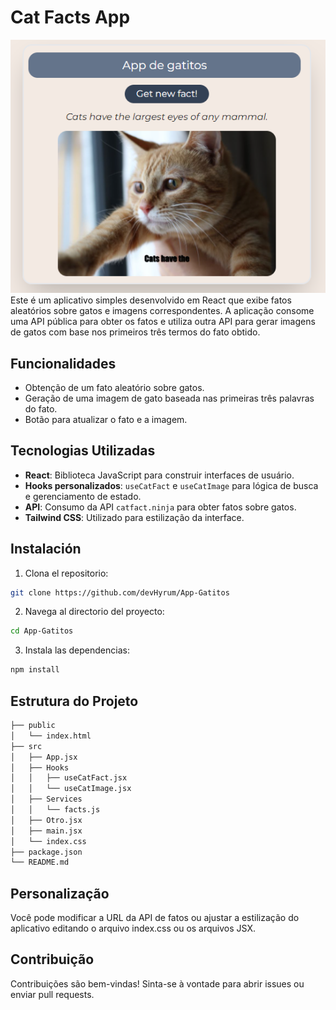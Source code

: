 # Cat Facts App
![desktopDesign](./src/assets/desktopDesign.png)
Este é um aplicativo simples desenvolvido em React que exibe fatos aleatórios sobre gatos e imagens correspondentes. A aplicação consome uma API pública para obter os fatos e utiliza outra API para gerar imagens de gatos com base nos primeiros três termos do fato obtido.

## Funcionalidades

- Obtenção de um fato aleatório sobre gatos.
- Geração de uma imagem de gato baseada nas primeiras três palavras do fato.
- Botão para atualizar o fato e a imagem.

## Tecnologias Utilizadas

- **React**: Biblioteca JavaScript para construir interfaces de usuário.
- **Hooks personalizados**: `useCatFact` e `useCatImage` para lógica de busca e gerenciamento de estado.
- **API**: Consumo da API `catfact.ninja` para obter fatos sobre gatos.
- **Tailwind CSS**: Utilizado para estilização da interface.

## Instalación

1. Clona el repositorio:

```bash
git clone https://github.com/devHyrum/App-Gatitos
```
2. Navega al directorio del proyecto:
```bash
cd App-Gatitos
```
3. Instala las dependencias:
```bash
npm install
```

## Estrutura do Projeto

```bash
├── public
│   └── index.html
├── src
│   ├── App.jsx
│   ├── Hooks
│   │   ├── useCatFact.jsx
│   │   └── useCatImage.jsx
│   ├── Services
│   │   └── facts.js
│   ├── Otro.jsx
│   ├── main.jsx
│   └── index.css
├── package.json
└── README.md
```
## Personalização
Você pode modificar a URL da API de fatos ou ajustar a estilização do aplicativo editando o arquivo index.css ou os arquivos JSX.

## Contribuição
Contribuições são bem-vindas! Sinta-se à vontade para abrir issues ou enviar pull requests.